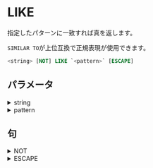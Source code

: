 # LIKE

指定したパターンに一致すれば真を返します。

`SIMILAR TO`が上位互換で正規表現が使用できます。

```sql
<string> [NOT] LIKE `<pattern>` [ESCAPE]
```

## パラメータ

<details><summary>string</summary>

対象の文字列

</details>

<details><summary>pattern</summary>

ワイルカードと文字列を組み合わせて、パターンをつくる。

## 備考

<details><summary>ワイルドカード</summary>

|記号|説明|
|:---|:---|
|_|任意の一文字|
|%|0文字以上の文字列|

</details>

</details>

## 句

<details><summary>NOT</summary>

否定系にする。

```sql
NOT
```

</details>

<details><summary>ESCAPE</summary>

エスケープする文字を指定する。

```sql
ESCAPE `<escape_character>`
```

</details>
